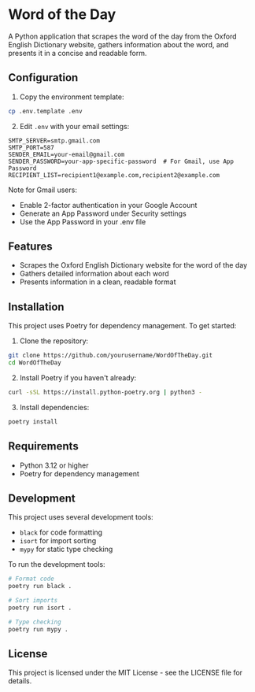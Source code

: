 # Word of the Day

A Python application that scrapes the word of the day from the Oxford English Dictionary website, gathers information about the word, and presents it in a concise and readable form.

## Configuration

1. Copy the environment template:
```bash
cp .env.template .env
```

2. Edit `.env` with your email settings:
```env
SMTP_SERVER=smtp.gmail.com
SMTP_PORT=587
SENDER_EMAIL=your-email@gmail.com
SENDER_PASSWORD=your-app-specific-password  # For Gmail, use App Password
RECIPIENT_LIST=recipient1@example.com,recipient2@example.com
```

Note for Gmail users:
- Enable 2-factor authentication in your Google Account
- Generate an App Password under Security settings
- Use the App Password in your .env file

## Features

- Scrapes the Oxford English Dictionary website for the word of the day
- Gathers detailed information about each word
- Presents information in a clean, readable format

## Installation

This project uses Poetry for dependency management. To get started:

1. Clone the repository:
```bash
git clone https://github.com/yourusername/WordOfTheDay.git
cd WordOfTheDay
```

2. Install Poetry if you haven't already:
```bash
curl -sSL https://install.python-poetry.org | python3 -
```

3. Install dependencies:
```bash
poetry install
```

## Requirements

- Python 3.12 or higher
- Poetry for dependency management

## Development

This project uses several development tools:

- `black` for code formatting
- `isort` for import sorting
- `mypy` for static type checking

To run the development tools:

```bash
# Format code
poetry run black .

# Sort imports
poetry run isort .

# Type checking
poetry run mypy .
```

## License

This project is licensed under the MIT License - see the LICENSE file for details.